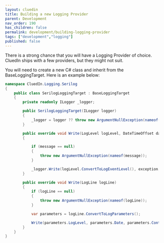 ```yaml
---
layout: cluedin
title: Building a new Logging Provider
parent: Development
nav_order: 190
has_children: false
permalink: development/building-logging-provider
tags: ["development","logging"]
published: false
---
```



There is a strong chance that you will have a Logging Provider of choice. CluedIn ships with a few providers, but they might not suit. 

You will need to create a new C# class and inherit from the BaseLoggingTarget. Here is an example below:  

```csharp
namespace CluedIn.Logging.Serilog
{
    public class SerilogLoggingTarget : BaseLoggingTarget
    {
        private readonly ILogger _logger;

        public SerilogLoggingTarget(ILogger logger)
        {
            _logger = logger ?? throw new ArgumentNullException(nameof(logger));
        }

        public override void Write(LogLevel logLevel, DateTimeOffset date, KeyValuePair<string, object>[] contexts, string message, Exception exception = null)
        {

            if (message == null)
            {
                throw new ArgumentNullException(nameof(message));
            }

            _logger.Write(logLevel.ConvertToLogEventLevel(), exception, message);
        }

        public override void Write(LogLine logLine)
        {
            if (logLine == null)
            {
                throw new ArgumentNullException(nameof(logLine));
            }

            var parameters = logLine.ConvertToLogParameters();

            Write(parameters.LogLevel, parameters.Date, parameters.Contexts, parameters.Message, parameters.Exception);
        }
    }
}
```